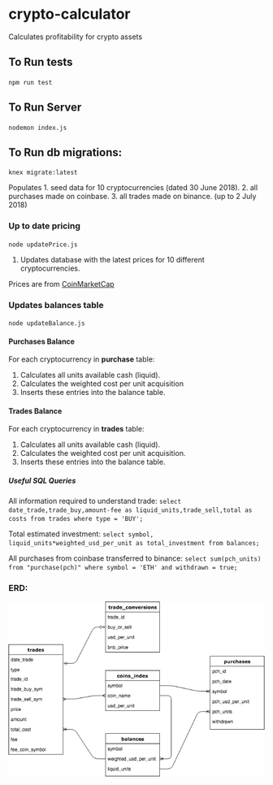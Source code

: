 # crypto-calculator
Calculates profitability for crypto assets

## To Run tests
`npm run test`

## To Run Server
`nodemon index.js`

## To Run db migrations:
`knex migrate:latest`

Populates 1. seed data for 10 cryptocurrencies (dated 30 June 2018).
          2. all purchases made on coinbase.
          3. all trades made on binance.  (up to 2 July 2018)

### Up to date pricing
`node updatePrice.js`

1. Updates database with the latest prices for 10 different cryptocurrencies.

Prices are from [CoinMarketCap](https://coinmarketcap.com/)

### Updates balances table
`node updateBalance.js`

#### Purchases Balance
For each cryptocurrency in __purchase__ table:
1. Calculates all units available cash (liquid).
2. Calculates the weighted cost per unit acquisition
3. Inserts these entries into the balance table.

#### Trades Balance
For each cryptocurrency in __trades__ table:
1. Calculates all units available cash (liquid).
2. Calculates the weighted cost per unit acquisition.
3. Inserts these entries into the balance table.

##### Useful SQL Queries
All information required to understand trade:
`select date_trade,trade_buy,amount-fee as liquid_units,trade_sell,total as costs from trades
where type = 'BUY';`

Total estimated investment:
`select symbol, liquid_units*weighted_usd_per_unit as total_investment from balances;`

All purchases from coinbase transferred to binance:
`select sum(pch_units) from "purchase(pch)"
 where symbol = 'ETH' and withdrawn = true;`

### ERD:

![alt text][erd]

[erd]: https://github.com/Jbays/crypto-calculator/blob/master/assets/crypto-calculator-erd.png
